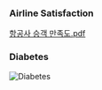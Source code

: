 ### Airline Satisfaction

[항공사 승객 만족도.pdf](https://github.com/DongHyun08/Kaggle/files/10302418/default.pdf)



### Diabetes

![Diabetes](https://user-images.githubusercontent.com/87642864/174126256-654c6422-19da-4916-a87c-06555cbc40d5.jpg)
